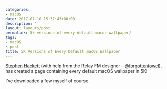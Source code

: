 ```yaml
---
categories:
- macOS
date: 2017-07-10 15:37:43+00:00
description: ''
layout: layouts/post
permalink: 5k-versions-of-every-default-macos-wallpaper/
tags:
- macOS
- post
title: 5K Versions of Every Default macOS Wallpaper
---
```


<div class="kg-card-markdown">
<p><!-- link[https://512pixels.net/projects/default-mac-wallpapers-in-5k/] --></p>
<p><a href="https://512pixels.net/projects/default-mac-wallpapers-in-5k/">Stephen Hackett</a> (with help from the Relay FM designer &#8211; <a href="https://twitter.com/forgottentowel">@forgottentowel</a>), has created a page containing every default macOS wallpaper in 5K!</p>
<p>I&#8217;ve downloaded a few myself of course.</p>
</div>